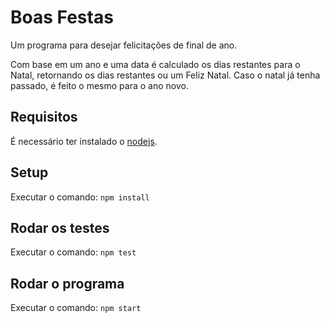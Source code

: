 # Boas Festas

Um programa para desejar felicitações de final de ano.

Com base em um ano e uma data é calculado os dias restantes para o Natal, retornando os dias restantes ou um Feliz Natal. Caso o natal já tenha passado, é feito o mesmo para o ano novo.

## Requisitos

É necessário ter instalado o [nodejs](https://nodejs.org/pt-br/).

## Setup

Executar o comando:
```npm install```

## Rodar os testes

Executar o comando:
```npm test```

## Rodar o programa

Executar o comando:
```npm start```
